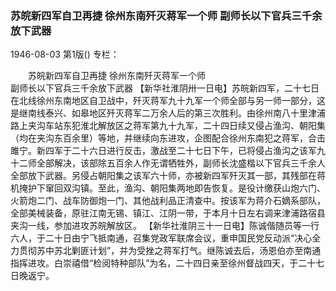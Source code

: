 ### 苏皖新四军自卫再捷  徐州东南歼灭蒋军一个师  副师长以下官兵三千余放下武器

1946-08-03
第1版()
专栏：

　　苏皖新四军自卫再捷
    徐州东南歼灭蒋军一个师     
    副师长以下官兵三千余放下武器
    【新华社淮阴卅一日电】苏皖新四军，二十七日在北线徐州东南地区自卫战中，歼灭蒋军九十九军一个师全部与另一师一部分，这是继南线泰兴、如皋地区歼灭蒋军二万余人后的第三次胜利。由徐州南八十里津浦路上夹沟车站东犯淮北解放区之蒋军第九十九军，二十四日续又侵占渔沟、朝阳集（均在夹沟东百余里）等地，并继续向东进攻，企图配合徐州东南犯之蒋军，合击雎宁。新四军于二十六日进行反击，激战至二十七日下午，已将侵占渔沟之该军九十二师全部解决，该部除五百余人作无谓牺牲外，副师长沈盛楷以下官兵三千余人全部放下武器。另侵占朝阳集之该军六十师，亦被新四军歼灭其一部，其残部在蒋机掩护下窜回双沟镇。至此，渔沟、朝阳集两地即告恢复。是役计缴获山炮六门、火箭炮二门、战车防御炮一门、其他战利品正清查中。按该军为蒋介石嫡系部队，全部美械装备，原驻江南无锡、镇江、江阴一带，于本月十日左右调来津浦路宿县夹沟一线，参加进攻苏皖解放区。
    【新华社淮阴三十一日电】陈诚偕随员等一行六人，于二十日由宁飞抵南通，召集党政军联席会议，重申国民党反动派“决心全力贯彻苏中苏北剿匪计划”，并为受挫之蒋军打气。继陈诚去后，汤恩伯亦至南通指挥进攻。白崇禧借“检阅特种部队”为名，二十四日亲至徐州督战四天，于二十七日晚返宁。
